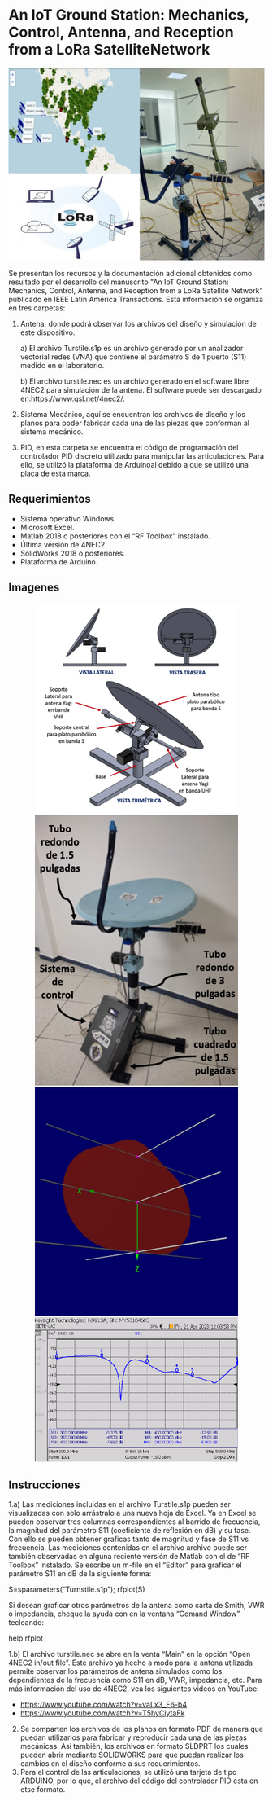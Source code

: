 # An IoT Ground Station: Mechanics, Control, Antenna, and Reception from a LoRa SatelliteNetwork

![Graphical abstract](/Imagenes/GraphicalAbstract2.png)

Se presentan los recursos y la documentación adicional obtenidos como resultado por el desarrollo del manuscrito "An IoT Ground Station: Mechanics, Control, Antenna, and Reception from a LoRa Satellite Network" publicado en IEEE Latin America Transactions. Esta información se organiza en tres carpetas: 

1. Antena, donde podrá observar los archivos del diseño y simulación de este dispositivo.

   a) El archivo Turstile.s1p es un archivo generado por un analizador vectorial redes (VNA) que contiene el parámetro S de 1 puerto (S11) medido en el laboratorio.
   
   b) El archivo turstile.nec es un archivo generado en el software libre 4NEC2 para simulación de la antena. El software puede ser descargado en:https://www.qsl.net/4nec2/.
   
2. Sistema Mecánico, aquí se encuentran los archivos de diseño y los planos para poder fabricar cada una de las piezas que conforman al sistema mecánico.
3. PID, en esta carpeta se encuentra  el código de programación del controlador PID discreto utilizado para manipular las articulaciones. Para ello, se utilizó la plataforma de Arduinoal debido a que se utilizó una placa de esta marca.

## Requerimientos
 
- Sistema operativo Windows.
- Microsoft Excel.
- Matlab 2018 o posteriores con el “RF Toolbox” instalado.
- Última versión de 4NEC2.
- SolidWorks 2018 o posteriores.
- Plataforma de Arduino.

## Imagenes

<div id="header" align="center">
  <img src="Imagenes/Estructura.png" width="400"/>
  <img src="Imagenes/EstacionTer.png" width="400"/>
  <img src="Imagenes/pat.png" width="400"/>
  <img src="Imagenes/s11.png" width="400"/>
</div>

## Instrucciones

1.a) Las mediciones incluidas en el archivo Turstile.s1p pueden ser visualizadas con solo arrástralo a una nueva hoja de Excel. Ya en Excel se pueden observar tres columnas correspondientes al barrido de frecuencia, la magnitud del parámetro S11 (coeficiente de reflexión en dB) y su fase. Con ello se pueden obtener graficas tanto de magnitud y fase de S11 vs frecuencia. Las mediciones contenidas en el archivo archivo puede ser también observadas en alguna reciente versión de Matlab con el de “RF Toolbox” instalado. Se escribe un m-file en el “Editor” para graficar el parámetro S11 en dB de la siguiente forma:

S=sparameters(“Turnstile.s1p”);
rfplot(S)

Si desean graficar otros parámetros de la antena como carta de Smith, VWR o impedancia, cheque la ayuda con en la ventana “Comand Window” tecleando:

help rfplot

1.b) El archivo turstile.nec se abre en la venta “Main” en la opción “Open 4NEC2 in/out file”. Este archivo ya hecho a modo para la antena utilizada permite observar los parámetros de antena simulados como los dependientes de la frecuencia como S11 en dB, VWR, impedancia, etc. Para más información del uso de 4NEC2, vea los siguientes videos en YouTube:

- https://www.youtube.com/watch?v=vaLx3_F6-b4
- https://www.youtube.com/watch?v=T5hyCiytaFk

2. Se comparten los archivos de los planos en formato PDF de manera que puedan utilizarlos para fabricar y reproducir cada una de las piezas mecánicas. Así también, los archivos en formato SLDPRT los cuales pueden abrir mediante SOLIDWORKS para que puedan realizar los cambios en el diseño conforme a sus requerimientos.
3. Para el control de las articulaciones, se utilizó una tarjeta de tipo ARDUINO, por lo que, el archivo del código del controlador PID esta en etse formato.
